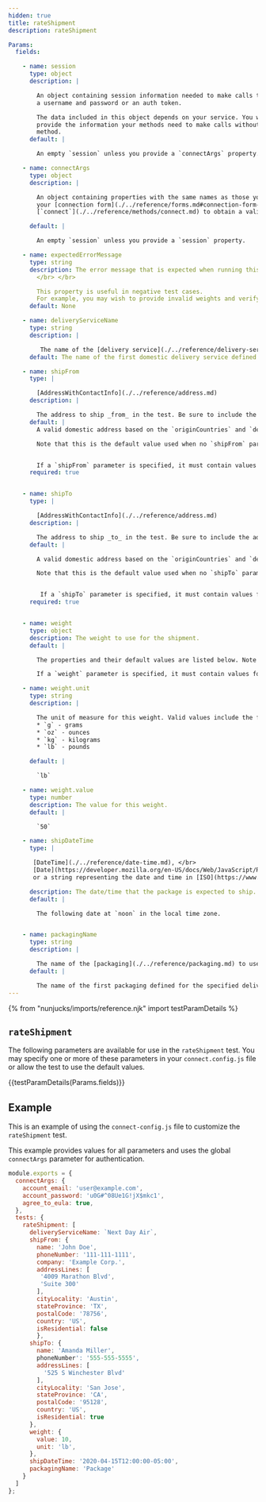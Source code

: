 ```yaml
---
hidden: true
title: rateShipment
description: rateShipment

Params:
  fields:

    - name: session
      type: object
      description: |

        An object containing session information needed to make calls to your backend API or service, such as
        a username and password or an auth token.

        The data included in this object depends on your service. You will need to
        provide the information your methods need to make calls without calling your [`connect`](./../reference/methods/connect.md)
        method.
      default: |

        An empty `session` unless you provide a `connectArgs` property.

    - name: connectArgs
      type: object
      description: |

        An object containing properties with the same names as those your defined in
        your [connection form](./../reference/forms.md#connection-form-examples). These will be used to call your
        [`connect`](./../reference/methods/connect.md) to obtain a valid `session` object before calling other methods in the test.

      default: |

        An empty `session` unless you provide a `session` property.

    - name: expectedErrorMessage
      type: string
      description: The error message that is expected when running this test.
        </br> </br>

        This property is useful in negative test cases.
        For example, you may wish to provide invalid weights and verify that the expected error message is returned.
      default: None

    - name: deliveryServiceName
      type: string
      description: |

         The name of the [delivery service](./../reference/delivery-service.md) you wish to use in this request.
      default: The name of the first domestic delivery service defined for your app.

    - name: shipFrom
      type: |

        [AddressWithContactInfo](./../reference/address.md)
      description: |

        The address to ship _from_ in the test. Be sure to include the additional contact info properties.
      default: |
        A valid domestic address based on the `originCountries` and `destinationCountries` of the delivery service.

        Note that this is the default value used when no `shipFrom` parameter is specified.


        If a `shipFrom` parameter is specified, it must contain values for all required properties.
      required: true


    - name: shipTo
      type: |

        [AddressWithContactInfo](./../reference/address.md)
      description: |

        The address to ship _to_ in the test. Be sure to include the additional contact info properties.
      default: |

        A valid domestic address based on the `originCountries` and `destinationCountries` of the delivery service.

        Note that this is the default value used when no `shipTo` parameter is specified.


         If a `shipTo` parameter is specified, it must contain values for all required properties.
      required: true


    - name: weight
      type: object
      description: The weight to use for the shipment.
      default: |

        The properties and their default values are listed below. Note that these are the default values used when no `weight` parameter is specified.

        If a `weight` parameter is specified, it must contain values for all required properties.

    - name: weight.unit
      type: string
      description: |

        The unit of measure for this weight. Valid values include the following:
        * `g` - grams
        * `oz` - ounces
        * `kg` - kilograms
        * `lb` - pounds

      default: |

        `lb`

    - name: weight.value
      type: number
      description: The value for this weight.
      default: |

        `50`

    - name: shipDateTime
      type: |

       [DateTime](./../reference/date-time.md), </br>
       [Date](https://developer.mozilla.org/en-US/docs/Web/JavaScript/Reference/Global_Objects/Date), </br>
       or a string representing the date and time in [ISO](https://www.w3.org/TR/NOTE-datetime) format.

      description: The date/time that the package is expected to ship. This is not guaranteed to be in the future.
      default: |

        The following date at `noon` in the local time zone.


    - name: packagingName
      type: string
      description: |

        The name of the [packaging](./../reference/packaging.md) to use for this shipment.
      default: |

        The name of the first packaging defined for the specified delivery service.
---
```


{% from "nunjucks/imports/reference.njk" import testParamDetails %}

## `rateShipment`
The following parameters are available for use in the `rateShipment` test. You may specify one
or more of these parameters in your `connect.config.js` file or allow the test to use the default values.

{{testParamDetails(Params.fields)}}

## Example

This is an example of using the `connect-config.js` file to customize the `rateShipment` test.

This example provides values for all parameters and uses the global `connectArgs` parameter for authentication.

```javascript
module.exports = {
  connectArgs: {
    account_email: 'user@example.com',
    account_password: 'u0G#^08Ue1G!jX$mkc1',
    agree_to_eula: true,
  },
  tests: {
    rateShipment: [
      deliveryServiceName: `Next Day Air`,
      shipFrom: {
	    name: 'John Doe',
	    phoneNumber: '111-111-1111',
        company: 'Example Corp.',
	    addressLines: [
         '4009 Marathon Blvd',
         'Suite 300'
		],
		cityLocality: 'Austin',
		stateProvince: 'TX',
		postalCode: '78756',
		country: 'US',
		isResidential: false
		},
	  shipTo: {
	    name: 'Amanda Miller',
		phoneNumber': '555-555-5555',
		addressLines: [
		  '525 S Winchester Blvd'
		],
		cityLocality: 'San Jose',
		stateProvince: 'CA',
		postalCode: '95128',
		country: 'US',
		isResidential: true
	  },
      weight: {
        value: 10,
        unit: 'lb',
      },
      shipDateTime: '2020-04-15T12:00:00-05:00',
      packagingName: 'Package'
    }
  ]
};
```




